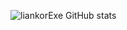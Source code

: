 ![liankorExe GitHub stats](https://github-readme-stats.vercel.app/api?username=liankorExe&hide=contribs,prs)
